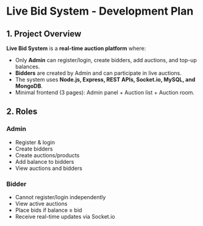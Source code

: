 # Live Bid System - Development Plan

## 1. Project Overview
**Live Bid System** is a **real-time auction platform** where:
- Only **Admin** can register/login, create bidders, add auctions, and top-up balances.
- **Bidders** are created by Admin and can participate in live auctions.
- The system uses **Node.js, Express, REST APIs, Socket.io, MySQL, and MongoDB**.
- Minimal frontend (3 pages): Admin panel + Auction list + Auction room.


## 2. Roles
### Admin
- Register & login
- Create bidders
- Create auctions/products
- Add balance to bidders
- View auctions and bidders
### Bidder
- Cannot register/login independently
- View active auctions
- Place bids if balance ≥ bid
- Receive real-time updates via Socket.io